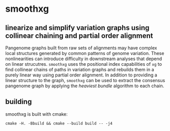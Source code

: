 # smoothxg

## linearize and simplify variation graphs using collinear chaining and partial order alignment

Pangenome graphs built from raw sets of alignments may have complex local structures generated by common patterns of genome variation.
These nonlinearities can introduce difficulty in downstream analyses that depend on linear strucutres.
`smoothxg` uses the positional index capabilities of `xg` to find collinear chains of paths in variation graphs and rebuilds them in a purely linear way using partial order alignment.
In addition to providing a linear structure to the graph, `smoothxg` can be used to extract the consensus pangenome graph by applying the _heaviest bundle_ algorithm to each chain.

## building

smoothxg is built with cmake:

    cmake -H. -Bbuild && cmake --build build -- -j4
